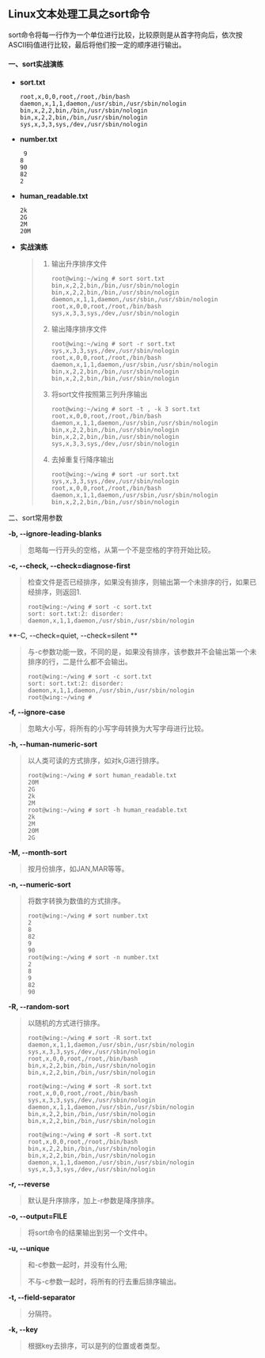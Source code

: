## Linux文本处理工具之sort命令

sort命令将每一行作为一个单位进行比较，比较原则是从首字符向后，依次按ASCII码值进行比较，最后将他们按一定的顺序进行输出。

#### 一、sort实战演练

- **sort.txt**

  ```
  root,x,0,0,root,/root,/bin/bash
  daemon,x,1,1,daemon,/usr/sbin,/usr/sbin/nologin
  bin,x,2,2,bin,/bin,/usr/sbin/nologin
  bin,x,2,2,bin,/bin,/usr/sbin/nologin
  sys,x,3,3,sys,/dev,/usr/sbin/nologin
  ```

- **number.txt**

  ```
   9
  8
  90
  82
  2
  ```

- **human_readable.txt**

  ```
  2k
  2G
  2M
  20M
  ```

- **实战演练**

  > 1. 输出升序排序文件
  >
  >    ```shell
  >    root@wing:~/wing # sort sort.txt 
  >    bin,x,2,2,bin,/bin,/usr/sbin/nologin
  >    bin,x,2,2,bin,/bin,/usr/sbin/nologin
  >    daemon,x,1,1,daemon,/usr/sbin,/usr/sbin/nologin
  >    root,x,0,0,root,/root,/bin/bash
  >    sys,x,3,3,sys,/dev,/usr/sbin/nologin
  >    ```
  >
  > 2. 输出降序排序文件
  >
  >    ```shell
  >    root@wing:~/wing # sort -r sort.txt 
  >    sys,x,3,3,sys,/dev,/usr/sbin/nologin
  >    root,x,0,0,root,/root,/bin/bash
  >    daemon,x,1,1,daemon,/usr/sbin,/usr/sbin/nologin
  >    bin,x,2,2,bin,/bin,/usr/sbin/nologin
  >    bin,x,2,2,bin,/bin,/usr/sbin/nologin
  >    ```
  >
  > 3. 将sort文件按照第三列升序输出
  >
  >    ```
  >    root@wing:~/wing # sort -t , -k 3 sort.txt 
  >    root,x,0,0,root,/root,/bin/bash
  >    daemon,x,1,1,daemon,/usr/sbin,/usr/sbin/nologin
  >    bin,x,2,2,bin,/bin,/usr/sbin/nologin
  >    bin,x,2,2,bin,/bin,/usr/sbin/nologin
  >    sys,x,3,3,sys,/dev,/usr/sbin/nologin
  >    ```
  >
  > 4. 去掉重复行降序输出
  >
  >    ```shell
  >    root@wing:~/wing # sort -ur sort.txt 
  >    sys,x,3,3,sys,/dev,/usr/sbin/nologin
  >    root,x,0,0,root,/root,/bin/bash
  >    daemon,x,1,1,daemon,/usr/sbin,/usr/sbin/nologin
  >    bin,x,2,2,bin,/bin,/usr/sbin/nologin
  >    ```



二、sort常用参数

**-b, --ignore-leading-blanks**

> 忽略每一行开头的空格，从第一个不是空格的字符开始比较。

**-c, --check, --check=diagnose-first**

>检查文件是否已经排序，如果没有排序，则输出第一个未排序的行，如果已经排序，则返回1.
>
>```shell
>root@wing:~/wing # sort -c sort.txt 
>sort: sort.txt:2: disorder: daemon,x,1,1,daemon,/usr/sbin,/usr/sbin/nologin
>```

**-C, --check=quiet, --check=silent **

> 与-c参数功能一致，不同的是，如果没有排序，该参数并不会输出第一个未排序的行，二是什么都不会输出。
>
> ```
> root@wing:~/wing # sort -c sort.txt 
> sort: sort.txt:2: disorder: daemon,x,1,1,daemon,/usr/sbin,/usr/sbin/nologin
> root@wing:~/wing # 
> ```

**-f, --ignore-case**

> 忽略大小写，将所有的小写字母转换为大写字母进行比较。

**-h, --human-numeric-sort**

> 以人类可读的方式排序，如对k,G进行排序。
>
> ```shell
> root@wing:~/wing # sort human_readable.txt 
> 20M
> 2G
> 2k
> 2M
> root@wing:~/wing # sort -h human_readable.txt 
> 2k
> 2M
> 20M
> 2G
> ```

**-M, --month-sort**

> 按月份排序，如JAN,MAR等等。

**-n, --numeric-sort**

> 将数字转换为数值的方式排序。
>
> ```shell
> root@wing:~/wing # sort number.txt 
> 2
> 8
> 82
> 9
> 90
> root@wing:~/wing # sort -n number.txt 
> 2
> 8
> 9
> 82
> 90
> ```

**-R, --random-sort**

> 以随机的方式进行排序。
>
> ```shell
> root@wing:~/wing # sort -R sort.txt 
> daemon,x,1,1,daemon,/usr/sbin,/usr/sbin/nologin
> sys,x,3,3,sys,/dev,/usr/sbin/nologin
> root,x,0,0,root,/root,/bin/bash
> bin,x,2,2,bin,/bin,/usr/sbin/nologin
> bin,x,2,2,bin,/bin,/usr/sbin/nologin
>
> root@wing:~/wing # sort -R sort.txt 
> root,x,0,0,root,/root,/bin/bash
> sys,x,3,3,sys,/dev,/usr/sbin/nologin
> daemon,x,1,1,daemon,/usr/sbin,/usr/sbin/nologin
> bin,x,2,2,bin,/bin,/usr/sbin/nologin
> bin,x,2,2,bin,/bin,/usr/sbin/nologin
>
> root@wing:~/wing # sort -R sort.txt 
> root,x,0,0,root,/root,/bin/bash
> bin,x,2,2,bin,/bin,/usr/sbin/nologin
> bin,x,2,2,bin,/bin,/usr/sbin/nologin
> daemon,x,1,1,daemon,/usr/sbin,/usr/sbin/nologin
> sys,x,3,3,sys,/dev,/usr/sbin/nologin
> ```

**-r, --reverse**

>默认是升序排序，加上-r参数是降序排序。

**-o, --output=FILE**

> 将sort命令的结果输出到另一个文件中。

**-u, --unique**

> 和-c参数一起时，并没有什么用;
>
> 不与-c参数一起时，将所有的行去重后排序输出。

**-t, --field-separator**

> 分隔符。

**-k, --key**

> 根据key去排序，可以是列的位置或者类型。